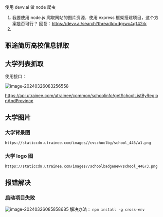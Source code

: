 使用 devv.ai 做 node 爬虫

1.  我要使用 node.js 爬取网站的图片资源，使用 express 框架搭建项目，这个方案是否可行？
    回复：https://devv.ai/search?threadId=dgrwc4q142rk
2.

## 职途简历高校信息抓取

## 大学列表抓取

使用接口：

![image-20240326083256558](https://blog-1304565468.cos.ap-shanghai.myqcloud.com/blog/image-20240326083256558.png)

https://api.utrainee.com/utrainee/common/schoolinfo/getSchoolListByRegionAndProvince

## 大学图片

### 大学背景图

`https://staticcdn.utrainee.com/images//cvschoolbg/school_446/a1.png`

### 大学 logo 图

`https://staticcdn.utrainee.com/images//schoolbadgenew/school_446/3.png`

## 报错解决

### 启动项目失败

![image-20240326085858685](https://blog-1304565468.cos.ap-shanghai.myqcloud.com/blog/image-20240326085858685.png)
解决办法：
`npm install -g cross-env`
